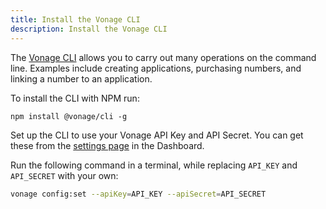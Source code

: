 ```yaml
---
title: Install the Vonage CLI 
description: Install the Vonage CLI
---
```


The [Vonage CLI](https://github.com/Vonage/vonage-cli) allows you to carry out many operations on the command line. Examples include creating applications, purchasing numbers, and linking a number to an application.

To install the CLI with NPM run:

``` shell
npm install @vonage/cli -g
```

Set up the CLI to use your Vonage API Key and API Secret. You can get these from the [settings page](https://dashboard.nexmo.com/settings) in the Dashboard.

Run the following command in a terminal, while replacing `API_KEY` and `API_SECRET` with your own:

```bash
vonage config:set --apiKey=API_KEY --apiSecret=API_SECRET
```